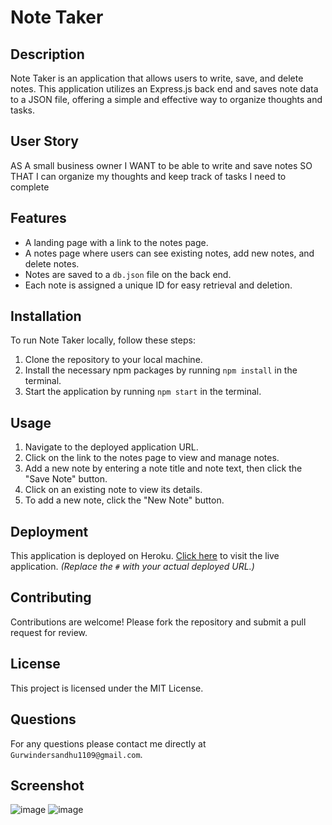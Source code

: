 # Note Taker

## Description

Note Taker is an application that allows users to write, save, and delete notes. This application utilizes an Express.js back end and saves note data to a JSON file, offering a simple and effective way to organize thoughts and tasks.

## User Story

AS A small business owner
I WANT to be able to write and save notes
SO THAT I can organize my thoughts and keep track of tasks I need to complete


## Features

- A landing page with a link to the notes page.
- A notes page where users can see existing notes, add new notes, and delete notes.
- Notes are saved to a `db.json` file on the back end.
- Each note is assigned a unique ID for easy retrieval and deletion.

## Installation

To run Note Taker locally, follow these steps:

1. Clone the repository to your local machine.
2. Install the necessary npm packages by running `npm install` in the terminal.
3. Start the application by running `npm start` in the terminal.

## Usage

1. Navigate to the deployed application URL.
2. Click on the link to the notes page to view and manage notes.
3. Add a new note by entering a note title and note text, then click the "Save Note" button.
4. Click on an existing note to view its details.
5. To add a new note, click the "New Note" button.

## Deployment

This application is deployed on Heroku. [Click here](#) to visit the live application. *(Replace the `#` with your actual deployed URL.)*

## Contributing

Contributions are welcome! Please fork the repository and submit a pull request for review.

## License

This project is licensed under the MIT License.

## Questions

For any questions please contact me directly at `Gurwindersandhu1109@gmail.com`.

## Screenshot
![image](https://github.com/daze94/Express.js-Assignment-11/assets/149103854/95b3db30-a322-421d-b4fc-80be2cdd8af6)
![image](https://github.com/daze94/Express.js-Assignment-11/assets/149103854/120d299d-f97a-4ffe-b1a2-3720e9a942a6)




